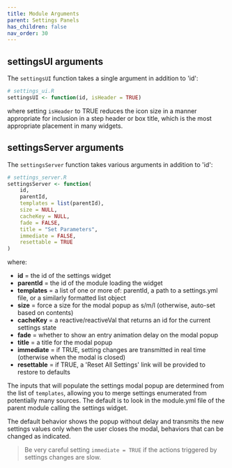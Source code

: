 ```yaml
---
title: Module Arguments
parent: Settings Panels
has_children: false
nav_order: 30
---
```


## settingsUI arguments

The `settingsUI` function takes a single argument in addition to 'id':

```r
# settings_ui.R
settingsUI <- function(id, isHeader = TRUE)
```

where setting `isHeader` to TRUE reduces the icon size in a manner
appropriate for inclusion in a step header or box title,
which is the most appropriate placement in many widgets.

## settingsServer arguments

The `settingsServer` function takes various arguments in addition to 'id':

```r
# settings_server.R
settingsServer <- function(
    id, 
    parentId, 
    templates = list(parentId),
    size = NULL,
    cacheKey = NULL,
    fade = FALSE,
    title = "Set Parameters",
    immediate = FALSE,
    resettable = TRUE 
)
```

where:

- **id** = the id of the settings widget
- **parentId** = the id of the module loading the widget
- **templates** = a list of one or more of: parentId, a path to a settings.yml file, or a similarly formatted list object
- **size** = force a size for the modal popup as s/m/l (otherwise, auto-set based on contents)
- **cacheKey** = a reactive/reactiveVal that returns an id for the current settings state
- **fade** = whether to show an entry animation delay on the modal popup
- **title** = a title for the modal popup
- **immediate** = if TRUE, setting changes are transmitted in real time (otherwise when the modal is closed)
- **resettable** = if TRUE, a 'Reset All Settings' link will be provided to restore to defaults

The inputs that will populate the settings modal popup are determined
from the list of `templates`, allowing you to merge settings enumerated
from potentially many sources. The default is to look in the module.yml
file of the parent module calling the settings widget.

The default behavior shows the popup without delay and transmits the new settings
values only when the user closes the modal, behaviors that can be changed as indicated.

>Be very careful setting `immediate = TRUE` if the actions triggered by 
settings changes are slow.

